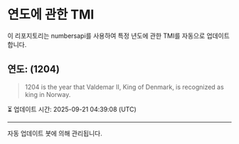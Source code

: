 
# 연도에 관한 TMI

이 리포지토리는 numbersapi를 사용하여 특정 년도에 관한 TMI를 자동으로 업데이트합니다.

## 연도: (1204)
> 1204 is the year that Valdemar II, King of Denmark, is recognized as king in Norway.

⏳ 업데이트 시간: 2025-09-21 04:39:08 (UTC)

---
자동 업데이트 봇에 의해 관리됩니다.
